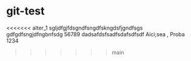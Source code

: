 # git-test
<<<<<<< alter_1
sgljdfgjfdsgndfsngdfskngdsfjgndfsgs
gdfgdfsngjdfngbnfsdg
56789
dadsafdsfsadfsdafsdfsdf
Aici;sea , 
Proba 1234
>>>>>>> main
